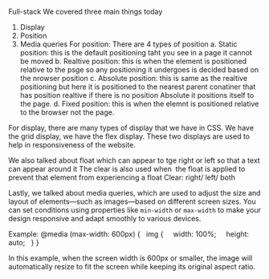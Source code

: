 Full-stack
We covered three main things today
1. Display
2. Position
3. Media queries
For position:
There are 4 types of position
a. Static position: this is the default positioning taht you see in a page it cannot be moved
b. Realtive position: this is when the element is positioned relative to the psge so any positioning it undergoes is decided based on the nrowser position
c. Absolute position: this is same as the realtive positioning but here it is positioned to the nearest parent conatiner that has position realtive if there is no position Absolute it positions itself to the page.
d. Fixed position: this is when the elemnt is positioned relative to the browser not the page.

For display, there are many types of display that we have in CSS. We have the grid display, we have the flex display. These two displays are used to help in responsiveness of the website.

We also talked about float which can appear to tge right or left so that a text can appear around it
The clear is also used when  the float is applied to prevent that element from experiencing a float
Clear: right/ left/ both

Lastly, we talked about media queries, which are used to adjust the size and layout of elements—such as images—based on different screen sizes. You can set conditions using properties like `min-width` or `max-width` to make your design responsive and adapt smoothly to various devices.

Example:
@media (max-width: 600px) {
  img {
    width: 100%;
    height: auto;
  }
}

In this example, when the screen width is 600px or smaller, the image will automatically resize to fit the screen while keeping its original aspect ratio.
